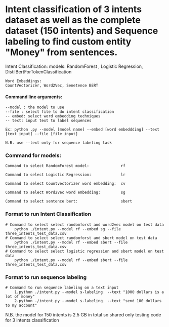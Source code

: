 # Intent classification of 3 intents dataset as well as the complete dataset (150 intents) and Sequence labeling to find custom entity "Money" from sentences.



Intent Classification:
	models:
	RandomForest , Logistic Regression, DistilBertForTokenClassification
	
	Word Embeddings:
	CountVectorizer, Word2Vec, Senetence BERT


#### Command line arguments:
	--model : the model to use
	--file : select file to do intent classification
	-- embed: select word embedding techniques
	-- text: input text to label sequences

	Ex: python .py --model [model name] --embed [word embeddding] --text [text input] --file [file input]
	
	N.B. use --text only for sequence labeling task


### Command for models:
	Command to select RandomForest model:              rf

	Command to select Logistic Regression:             lr

	Command to select Countvectorizer word embedding:  cv

	Command to select Word2Vec word embedding:         sg

	Command to select sentence bert:                   sbert


### Format to run Intent Classification
	
	# Command to select select randomforst and word2vec model on test data
		python ./intent.py --model rf --embed sg --file three_intents_test_data.csv
	# Command to select select randomforst and sbert model on test data
		python ./intent.py --model rf --embed sbert --file three_intents_test_data.csv
	# Command to select select logistic regression and sbert model on test data
		python ./intent.py --model rf --embed sbert --file three_intents_test_data.csv


### Format to run sequence labeling
	# Command to run sequence labeling on a text input
		1.python ./intent.py --model s-labeling  --text "1000 dollars is a lot of money"
		2.python ./intent.py --model s-labeling  --text "send 100 dollars to my account"
		

N.B. the model for 150 intents is 2.5 GB in total so shared only testing code for 3 intents classification
